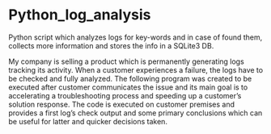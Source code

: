 # Python_log_analysis
Python script which analyzes logs for key-words and in case of found them, collects more information and stores the info in a SQLite3 DB.

My company is selling a product which is permanently generating logs tracking its activity. When a customer experiences a failure, the logs have to be checked and fully analyzed. The following program was created to be executed after customer communicates the issue and its main goal is to accelerating a troubleshooting process and speeding up a customer’s solution response.
The code is executed on customer premises and provides a first log’s check output and some primary conclusions which can be useful for latter and quicker decisions taken.

